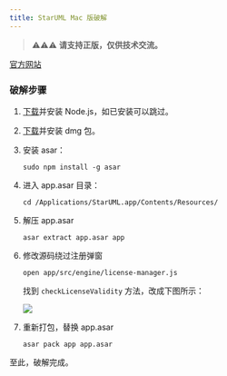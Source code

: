 ```yaml
---
title: StarUML Mac 版破解
---
```


> ⚠️⚠️⚠️ **请支持正版，仅供技术交流。**

[官方网站](http://staruml.io)

### 破解步骤

1. [下载](https://nodejs.org/en/)并安装 Node.js，如已安装可以跳过。

2. [下载](http://staruml.io/download)并安装 dmg 包。

3. 安装 asar：

   ```
   sudo npm install -g asar
   ```

4. 进入 app.asar 目录：

   ```
   cd /Applications/StarUML.app/Contents/Resources/
   ```

5. 解压 app.asar

   ```
   asar extract app.asar app
   ```

6. 修改源码绕过注册弹窗

   ```
   open app/src/engine/license-manager.js
   ```

   找到 `checkLicenseValidity` 方法，改成下图所示：

   ![](license-manager.png)

7. 重新打包，替换 app.asar

   ```
   asar pack app app.asar
   ```
   

至此，破解完成。
   

   